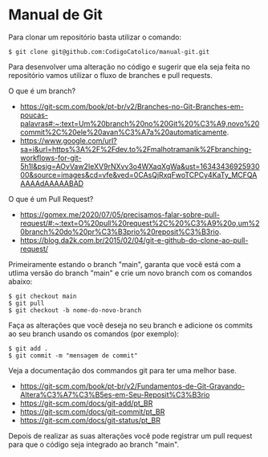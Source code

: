 # Manual de Git

Para clonar um repositório basta utilizar o comando:

```
$ git clone git@github.com:CodigoCatolico/manual-git.git
```

Para desenvolver uma alteração no código e sugerir que ela seja feita no repositório vamos utilizar o fluxo de branches e pull requests.

O que é um branch?
- https://git-scm.com/book/pt-br/v2/Branches-no-Git-Branches-em-poucas-palavras#:~:text=Um%20branch%20no%20Git%20%C3%A9,novo%20commit%2C%20ele%20avan%C3%A7a%20automaticamente.
- https://www.google.com/url?sa=i&url=https%3A%2F%2Fdev.to%2Fmalhotramanik%2Fbranching-workflows-for-git-5h1l&psig=AOvVaw2IeXV9rNXvv3o4WXaqXgWa&ust=1634343692593000&source=images&cd=vfe&ved=0CAsQjRxqFwoTCPCy4KaTy_MCFQAAAAAdAAAAABAD

O que é um Pull Request?
- https://gomex.me/2020/07/05/precisamos-falar-sobre-pull-request/#:~:text=O%20pull%20request%2C%20%C3%A9%20o,um%20branch%20do%20pr%C3%B3prio%20reposit%C3%B3rio.
- https://blog.da2k.com.br/2015/02/04/git-e-github-do-clone-ao-pull-request/

Primeiramente estando o branch "main", garanta que você está com a utlima versão do branch "main" e crie um novo branch com os comandos abaixo:

```
$ git checkout main
$ git pull
$ git checkout -b nome-do-novo-branch
```

Faça as alterações que você deseja no seu branch e adicione os commits ao seu branch usando os comandos (por exemplo):

```
$ git add .
$ git commit -m "mensagem de commit"
```

Veja a documentação dos commandos git para ter uma melhor base.
- https://git-scm.com/book/pt-br/v2/Fundamentos-de-Git-Gravando-Altera%C3%A7%C3%B5es-em-Seu-Reposit%C3%B3rio
- https://git-scm.com/docs/git-add/pt_BR
- https://git-scm.com/docs/git-commit/pt_BR
- https://git-scm.com/docs/git-status/pt_BR

Depois de realizar as suas alterações você pode registrar um pull request para que o código seja integrado ao branch "main".
